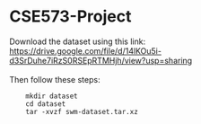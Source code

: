 # CSE573-Project

Download the dataset using this link:</br >
https://drive.google.com/file/d/14lKOu5i-d3SrDuhe7iRzS0RSEpRTMHjh/view?usp=sharing</br >
</br >
Then follow these steps:</br >
```
	mkdir dataset
	cd dataset
	tar -xvzf swm-dataset.tar.xz
```